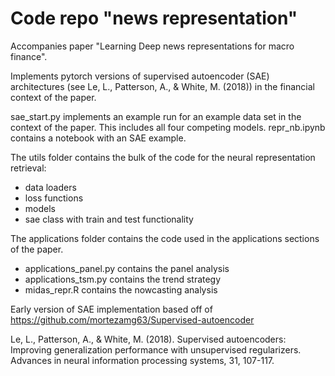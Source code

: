 
# Code repo "news representation"
Accompanies paper "Learning Deep news representations for macro finance". 

Implements pytorch versions of supervised autoencoder (SAE) architectures (see
Le, L., Patterson, A., & White, M. (2018)) in the financial context of the paper.

sae_start.py implements an example run for an example data set in the context of the paper.
This includes all four competing models.
repr_nb.ipynb contains a notebook with an SAE example. 

The utils folder contains the bulk of the code for the neural representation retrieval:
 
- data loaders
- loss functions
- models 
- sae class with train and test functionality 

The applications folder contains the code used in the applications sections of the paper. 

- applications_panel.py contains the panel analysis
- applications_tsm.py contains the trend strategy
- midas_repr.R contains the nowcasting analysis



Early version of SAE implementation based off of https://github.com/mortezamg63/Supervised-autoencoder











Le, L., Patterson, A., & White, M. (2018). Supervised autoencoders: Improving generalization performance with unsupervised regularizers. Advances in neural information processing systems, 31, 107-117.
